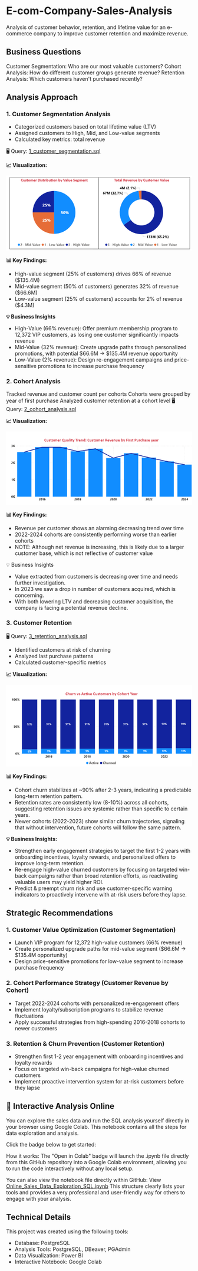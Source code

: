 # E-com-Company-Sales-Analysis
Analysis of customer behavior, retention, and lifetime value for an e-commerce company to improve customer retention and maximize revenue.
## Business Questions
Customer Segmentation: Who are our most valuable customers?
Cohort Analysis: How do different customer groups generate revenue?
Retention Analysis: Which customers haven't purchased recently?
## Analysis Approach
### 1. Customer Segmentation Analysis
- Categorized customers based on total lifetime value (LTV)
- Assigned customers to High, Mid, and Low-value segments
- Calculated key metrics: total revenue

🖥️ Query: [1_customer_segmentation.sql](sql_queries/1_customer_segmentation.sql)

**📈 Visualization:**

![my_chart](images/Customer_Segmentation.png)


**📊 Key Findings:**

* High-value segment (25% of customers) drives 66% of revenue ($135.4M)
* Mid-value segment (50% of customers) generates 32% of revenue ($66.6M)
* Low-value segment (25% of customers) accounts for 2% of revenue ($4.3M)

**💡 Business Insights**

* High-Value (66% revenue): Offer premium membership program to 12,372 VIP customers, as losing one customer significantly impacts revenue
* Mid-Value (32% revenue): Create upgrade paths through personalized promotions, with potential $66.6M → $135.4M revenue opportunity
* Low-Value (2% revenue): Design re-engagement campaigns and price-sensitive promotions to increase purchase frequency

### 2. Cohort Analysis

Tracked revenue and customer count per cohorts
Cohorts were grouped by year of first purchase
Analyzed customer retention at a cohort level
🖥️ Query: [2_cohort_analysis.sql](sql_queries/2_cohort_analysis.sql)

**📈 Visualization:**

![my_chart](/images/Cohort_Analysis.png)

**📊 Key Findings:**

* Revenue per customer shows an alarming decreasing trend over time
* 2022-2024 cohorts are consistently performing worse than earlier cohorts
* NOTE: Although net revenue is increasing, this is likely due to a larger customer base, which is not reflective of customer value

💡 Business Insights

* Value extracted from customers is decreasing over time and needs further investigation.
* In 2023 we saw a drop in number of customers acquired, which is concerning.
* With both lowering LTV and decreasing customer acquisition, the company is facing a potential revenue decline.

### 3. Customer Retention
🖥️ Query: [3_retention_analysis.sql](sql_queries/3_retention_analysis.sql)

* Identified customers at risk of churning
* Analyzed last purchase patterns
* Calculated customer-specific metrics

**📈 Visualization:**

![my_chart](/images/Customer_Retention.png)

**📊 Key Findings:**

* Cohort churn stabilizes at ~90% after 2-3 years, indicating a predictable long-term retention pattern.
* Retention rates are consistently low (8-10%) across all cohorts, suggesting retention issues are systemic rather than specific to certain years.
* Newer cohorts (2022-2023) show similar churn trajectories, signaling that without intervention, future cohorts will follow the same pattern.

**💡 Business Insights:**

* Strengthen early engagement strategies to target the first 1-2 years with onboarding incentives, loyalty rewards, and personalized offers to improve long-term retention.
* Re-engage high-value churned customers by focusing on targeted win-back campaigns rather than broad retention efforts, as reactivating valuable users may yield higher ROI.
* Predict & preempt churn risk and use customer-specific warning indicators to proactively intervene with at-risk users before they lapse.

## Strategic Recommendations
### 1. Customer Value Optimization (Customer Segmentation)

* Launch VIP program for 12,372 high-value customers (66% revenue)
* Create personalized upgrade paths for mid-value segment ($66.6M → $135.4M opportunity)
* Design price-sensitive promotions for low-value segment to increase purchase frequency

### 2. Cohort Performance Strategy (Customer Revenue by Cohort)

* Target 2022-2024 cohorts with personalized re-engagement offers
* Implement loyalty/subscription programs to stabilize revenue fluctuations
* Apply successful strategies from high-spending 2016-2018 cohorts to newer customers
### 3. Retention & Churn Prevention (Customer Retention)

* Strengthen first 1-2 year engagement with onboarding incentives and loyalty rewards
* Focus on targeted win-back campaigns for high-value churned customers
* Implement proactive intervention system for at-risk customers before they lapse

## 🚀 Interactive Analysis Online
You can explore the sales data and run the SQL analysis yourself directly in your browser using Google Colab. This notebook contains all the steps for data exploration and analysis.

Click the badge below to get started:

How it works:
The "Open in Colab" badge will launch the .ipynb file directly from this GitHub repository into a Google Colab environment, allowing you to run the code interactively without any local setup.

You can also view the notebook file directly within GitHub: View [Online_Sales_Data_Exploration_SQL.ipynb](Sales_Data_Exploration_SQL.ipynb)
This structure clearly lists your tools and provides a very professional and user-friendly way for others to engage with your analysis.

## Technical Details
This project was created using the following tools:

* Database: PostgreSQL
* Analysis Tools: PostgreSQL, DBeaver, PGAdmin
* Data Visualization: Power BI
* Interactive Notebook: Google Colab

